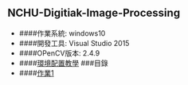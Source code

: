 ## NCHU-Digitiak-Image-Processing
*   ####作業系統: windows10
*   ####開發工具: Visual Studio 2015
*   ####OPenCV版本: 2.4.9
*   ####[環境配置教學](http://blog.csdn.net/poem_qianmo/article/details/19809337)
###目錄
*   ####[作業1]()
